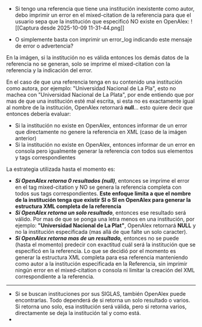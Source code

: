 
- Si tengo una referencia que tiene una institución inexistente como autor, debo imprimir un error en el mixed-citation de la referencia para que el usuario sepa que la institución que especificó NO existe en OpenAlex:
  ![[Captura desde 2025-10-09 11-31-44.png]]

- O simplemente basta con imprimir un error_log indicando este mensaje de error o advertencia?

En la imágen, si la institución no es válida entonces los demás datos de la referencia no se generan, solo se imprime el mixed-citation con la referencia y la indicación del error.

En el caso de que una referencia tenga en su contenido una institución como autora, por ejemplo: "Universidad Nacional de La Pla", esto no machea con "Universidad Nacional de La Plata", por ende entiendo que por mas de que una institución esté mal escrita, si esta no es exactamente igual al nombre de la institución, OpenAlex retornará **null**... esto quiere decir que entonces debería evaluar:

- Si la institución no existe en OpenAlex, entonces informar de un error que directamente no genere la referencia en XML (caso de la imágen anterior)
- Si la institución no existe en OpenAlex, entonces informar de un error en consola pero igualmente generar la referencia con todos sus elementos y tags correspondientes

La estrategia utilizada hasta el momento es: 
- ***Si OpenAlex retorna 0 resultados (null)***, entonces se imprime el error en el tag mixed-citation y NO se genera la referencia completa con todos sus tags correspondientes. **Este enfoque limita a que el nombre de la institución tenga que existir SI o SI en OpenAlex para generar la estructura XML completa de la referencia**
- ***Si OpenAlex retorna un solo resultado***, entonces ese resultado será válido. Por mas de que se ponga una letra menos en una institución, por ejemplo: **"Universidad Nacional de La Plat"**, OpenAlex retornará **NULL** y no la institución especificada (mas allá de que falte un solo caracter). 
- ***Si OpenAlex retorna mas de un resultado,*** entonces no se puede (hasta el momento) predecir con exactitud cuál será la institución que se especificó en la referencia. Lo que se decidió por el momento es generar la estructura XML completa para esa referencia manteniendo como autor a la institución especificada en la Referencia, sin imprimir ningún error en el mixed-citation o consola ni limitar la creación del XML correspondiente a la referencia. 

---

- Si se buscan instituciones por sus SIGLAS, también OpenAlex puede encontrarlas. Todo dependerá de si retorna un solo resultado o varios. Si retorna uno solo, esa institución será válida, pero si retorna varios, directamente se deja la institución tal y como está.
- 